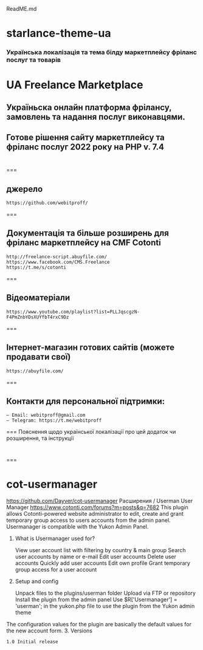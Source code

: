 ReadME.md
# starlance-theme-ua
### Українська локалізація та тема білду маркетплейсу фріланс послуг та товарів
# UA Freelance Marketplace
## Україньска онлайн платформа фрілансу, замовлень та надання послуг виконавцями. 
## Готове рішення сайту маркетплейсу та фріланс послуг 2022 року на PHP v. 7.4
# 


===
## джерело
	https://github.com/webitproff/
===
## Документація та більше розширень для фріланс маркетплейсу на CMF Cotonti
	http://freelance-script.abuyfile.com/
	https://www.facebook.com/CMS.Freelance
	https://t.me/s/cotonti
===
## Вiдеоматеріали
	https://www.youtube.com/playlist?list=PLLJqscgzN-F4PmZnbYDsXUYfbT4rxC9Dz
===
## Інтернет-магазин готових сайтів (можете продавати свої)
	https://abuyfile.com/
===
## Контакти для персональної підтримки:
	— Email: webitproff@gmail.com
	— Telegram: https://t.me/webitproff
===
Пояснення щодо української локалізації про цей додаток чи розширення, та інструкції 

# 
===

# cot-usermanager
https://github.com/Dayver/cot-usermanager
Расширения / Userman User Manager
https://www.cotonti.com/forums?m=posts&q=7682
This plugin allows Cotonti-powered website administrator to edit, create and grant temporary group access to users accounts from the admin panel. Usermanager is compatible with the Yukon Admin Panel.

1. What is Usermanager used for?

    View user account list with filtering by country & main group
    Search user accounts by name or e-mail
    Edit user accounts
    Delete user accounts
    Quickly add user accounts
    Edit own profile
    Grant temporary group access for a user account

2. Setup and config

    Unpack files to the plugins/userman folder
    Upload via FTP or repository
    Install the plugin from the admin panel
    Use $R['Usermanager'] = 'userman'; in the yukon.php file to use the plugin from the Yukon admin theme

The configuration values for the plugin are basically the default values for the new account form.
3. Versions

    1.0 Initial release
